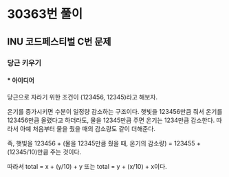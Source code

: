 # 30363번 풀이
## INU 코드페스티벌 C번 문제
### 당근 키우기
#### * 아이디어
당근으로 자라기 위한 조건이 (123456, 12345)라고 해보자.

온기를 증가시키면 수분이 일정량 감소하는 구조이다. 햇빛을 123456만큼 줘서 온기를 123456만큼 올렸다고 하더라도,
물을 12345만큼 주면 온기는 1234만큼 감소한다. 따라서 아예 처음부터 물을 줬을 때의 감소량도 같이 더해준다.

즉, 햇빛을 123456 + (물을 12345만큼 줬을 때, 온기의 감소량) = 123455 + (12345/10)만큼 주는 것이다.

따라서 total = x + (y/10) + y 또는 total = y + (x/10) + x이다.
